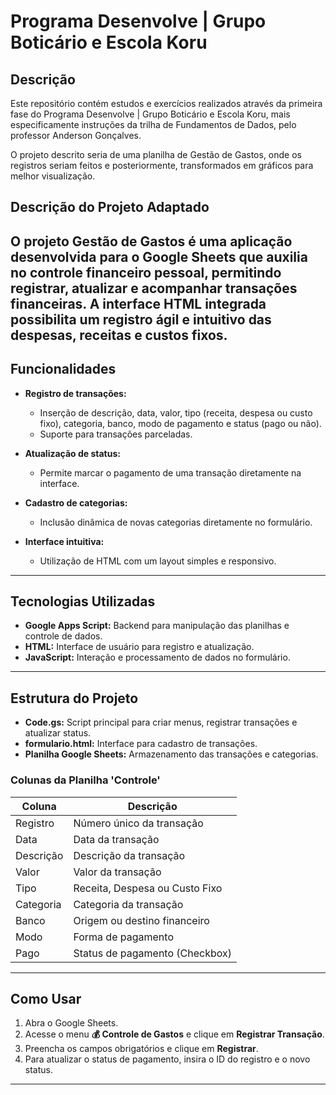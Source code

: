# Programa Desenvolve | Grupo Boticário e Escola Koru

## Descrição 
Este repositório contém estudos e exercícios realizados através da primeira fase do Programa Desenvolve | Grupo Boticário e Escola Koru, mais especificamente instruções da trilha de Fundamentos de Dados, pelo professor Anderson Gonçalves.

O projeto descrito seria de uma planilha de Gestão de Gastos, onde os registros seriam feitos e posteriormente, transformados em gráficos para melhor visualização.

## Descrição do Projeto Adaptado

O projeto **Gestão de Gastos** é uma aplicação desenvolvida para o Google Sheets que auxilia no controle financeiro pessoal, permitindo registrar, atualizar e acompanhar transações financeiras. A interface HTML integrada possibilita um registro ágil e intuitivo das despesas, receitas e custos fixos.
---

## Funcionalidades
* **Registro de transações:**
  * Inserção de descrição, data, valor, tipo (receita, despesa ou custo fixo), categoria, banco, modo de pagamento e status (pago ou não).
  * Suporte para transações parceladas.

* **Atualização de status:**
  * Permite marcar o pagamento de uma transação diretamente na interface.
    
* **Cadastro de categorias:**
  * Inclusão dinâmica de novas categorias diretamente no formulário.
  
* **Interface intuitiva:**
  * Utilização de HTML com um layout simples e responsivo.

---

## Tecnologias Utilizadas

* **Google Apps Script:** Backend para manipulação das planilhas e controle de dados.
* **HTML:** Interface de usuário para registro e atualização.
* **JavaScript:** Interação e processamento de dados no formulário.

---

## Estrutura do Projeto

* **Code.gs:** Script principal para criar menus, registrar transações e atualizar status.
* **formulario.html:** Interface para cadastro de transações.
* **Planilha Google Sheets:** Armazenamento das transações e categorias.

### Colunas da Planilha 'Controle'

| Coluna    | Descrição                      |
| --------- | ------------------------------ |
| Registro  | Número único da transação      |
| Data      | Data da transação              |
| Descrição | Descrição da transação         |
| Valor     | Valor da transação             |
| Tipo      | Receita, Despesa ou Custo Fixo |
| Categoria | Categoria da transação         |
| Banco     | Origem ou destino financeiro   |
| Modo      | Forma de pagamento             |
| Pago      | Status de pagamento (Checkbox) |

---

## Como Usar

1. Abra o Google Sheets.
2. Acesse o menu **💰 Controle de Gastos** e clique em **Registrar Transação**.
3. Preencha os campos obrigatórios e clique em **Registrar**.
4. Para atualizar o status de pagamento, insira o ID do registro e o novo status.

---
